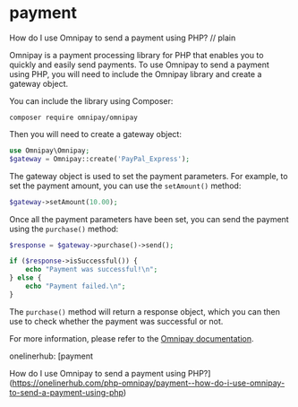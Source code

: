 # payment

How do I use Omnipay to send a payment using PHP?
// plain

Omnipay is a payment processing library for PHP that enables you to quickly and easily send payments. To use Omnipay to send a payment using PHP, you will need to include the Omnipay library and create a gateway object.

You can include the library using Composer:

```
composer require omnipay/omnipay
```

Then you will need to create a gateway object:

```php
use Omnipay\Omnipay;
$gateway = Omnipay::create('PayPal_Express');
```

The gateway object is used to set the payment parameters. For example, to set the payment amount, you can use the `setAmount()` method:

```php
$gateway->setAmount(10.00);
```

Once all the payment parameters have been set, you can send the payment using the `purchase()` method:

```php
$response = $gateway->purchase()->send();

if ($response->isSuccessful()) {
    echo "Payment was successful!\n";
} else {
    echo "Payment failed.\n";
}
```

The `purchase()` method will return a response object, which you can then use to check whether the payment was successful or not.

For more information, please refer to the [Omnipay documentation](https://omnipay.thephpleague.com/).

onelinerhub: [payment

How do I use Omnipay to send a payment using PHP?](https://onelinerhub.com/php-omnipay/payment--how-do-i-use-omnipay-to-send-a-payment-using-php)
